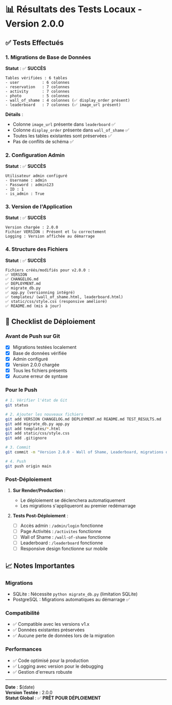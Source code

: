 # 📊 Résultats des Tests Locaux - Version 2.0.0

## ✅ Tests Effectués

### 1. Migrations de Base de Données

**Statut** : ✅ **SUCCÈS**

```
Tables vérifiées : 6 tables
- user          : 6 colonnes
- reservation   : 7 colonnes  
- activity      : 7 colonnes
- photo         : 5 colonnes
- wall_of_shame : 4 colonnes (✅ display_order présent)
- leaderboard   : 7 colonnes (✅ image_url présent)
```

**Détails** :
- Colonne `image_url` présente dans `leaderboard` ✅
- Colonne `display_order` présente dans `wall_of_shame` ✅
- Toutes les tables existantes sont préservées ✅
- Pas de conflits de schéma ✅

### 2. Configuration Admin

**Statut** : ✅ **SUCCÈS**

```
Utilisateur admin configuré
- Username : admin
- Password : admin123
- ID : 1
- is_admin : True
```

### 3. Version de l'Application

**Statut** : ✅ **SUCCÈS**

```
Version chargée : 2.0.0
Fichier VERSION : Présent et lu correctement
Logging : Version affichée au démarrage
```

### 4. Structure des Fichiers

**Statut** : ✅ **SUCCÈS**

```
Fichiers créés/modifiés pour v2.0.0 :
✅ VERSION
✅ CHANGELOG.md
✅ DEPLOYMENT.md
✅ migrate_db.py
✅ app.py (versionning intégré)
✅ templates/ (wall_of_shame.html, leaderboard.html)
✅ static/css/style.css (responsive amélioré)
✅ README.md (mis à jour)
```

## 🎯 Checklist de Déploiement

### Avant de Push sur Git

- [x] Migrations testées localement
- [x] Base de données vérifiée
- [x] Admin configuré
- [x] Version 2.0.0 chargée
- [x] Tous les fichiers présents
- [x] Aucune erreur de syntaxe

### Pour le Push

```bash
# 1. Vérifier l'état de Git
git status

# 2. Ajouter les nouveaux fichiers
git add VERSION CHANGELOG.md DEPLOYMENT.md README.md TEST_RESULTS.md
git add migrate_db.py app.py
git add templates/*.html
git add static/css/style.css
git add .gitignore

# 3. Commit
git commit -m "Version 2.0.0 - Wall of Shame, Leaderboard, migrations optimisées"

# 4. Push
git push origin main
```

### Post-Déploiement

1. **Sur Render/Production** :
   - Le déploiement se déclenchera automatiquement
   - Les migrations s'appliqueront au premier redémarrage

2. **Tests Post-Déploiement** :
   - [ ] Accès admin : `/admin/login` fonctionne
   - [ ] Page Activités : `/activites` fonctionne
   - [ ] Wall of Shame : `/wall-of-shame` fonctionne
   - [ ] Leaderboard : `/leaderboard` fonctionne
   - [ ] Responsive design fonctionne sur mobile

## 📈 Notes Importantes

### Migrations
- SQLite : Nécessite `python migrate_db.py` (limitation SQLite)
- PostgreSQL : Migrations automatiques au démarrage ✅

### Compatibilité
- ✅ Compatible avec les versions v1.x
- ✅ Données existantes préservées
- ✅ Aucune perte de données lors de la migration

### Performances
- ✅ Code optimisé pour la production
- ✅ Logging avec version pour le debugging
- ✅ Gestion d'erreurs robuste

---

**Date** : $(date)  
**Version Testée** : 2.0.0  
**Statut Global** : ✅ **PRÊT POUR DÉPLOIEMENT**





